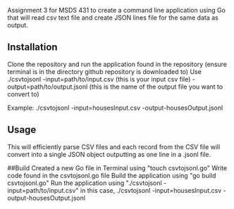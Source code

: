 Assignment 3 for MSDS 431 to create a command line application using Go that will read csv text file and create JSON lines file for the same data as output. 

## Installation

Clone the repository and run the application found in the repository (ensure terminal is in the directory github repository is downloaded to)
Use ./csvtojsonl -input=path/to/input.csv (this is your input csv file) -output=path/to/output.jsonl (this is the name of the output file you want to convert to)

Example:
./csvtojsonl -input=housesInput.csv -output-housesOutput.jsonl

## Usage
This will efficiently parse CSV files and each record from the CSV file will convert into a single JSON object outputting as one line in a .jsonl file. 

##Build
Created a new Go file in Terminal using "touch csvtojsonl.go"
Write code found in the csvtojsonl.go file
Build the application using "go build csvtojsonl.go"
Run the application using "./csvtojsonl -input=path/to/input.csv"
in this case, ./csvtojsonl -input=housesInput.csv -output-housesOutput.jsonl
